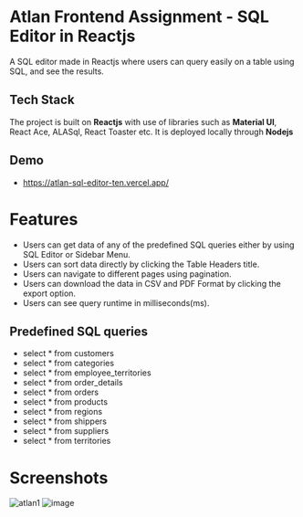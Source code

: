 
# Atlan Frontend Assignment - SQL Editor in Reactjs

A SQL editor made in Reactjs where users can query easily on a table using SQL, and see the results.
## Tech Stack

The project is built on **Reactjs** with use of libraries such as **Material UI**, React Ace, ALASql, React Toaster etc.
It is deployed locally through **Nodejs**


## Demo

- https://atlan-sql-editor-ten.vercel.app/



# Features

- Users can get data of any of the predefined SQL queries either by using SQL Editor or Sidebar Menu.
- Users can sort data directly by clicking the Table Headers title.
- Users can navigate to different pages using pagination.
- Users can download the data in CSV and PDF Format by clicking the export option.
- Users can see query runtime in milliseconds(ms).
## Predefined SQL queries

- select * from customers
- select * from categories
- select * from employee_territories
- select * from order_details
- select * from orders
- select * from products
- select * from regions
- select * from shippers
- select * from suppliers
- select * from territories

# Screenshots
![atlan1](https://user-images.githubusercontent.com/53695605/166676945-62383771-53eb-4ddb-948a-574f4bd90fa1.png)
![image](https://user-images.githubusercontent.com/53695605/166677401-b4a83e09-4fb6-4722-b640-02d964f025a3.png)


